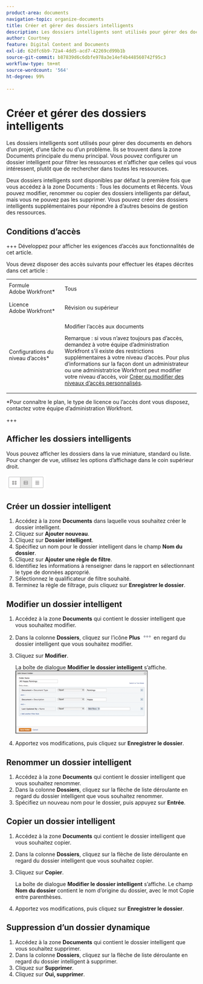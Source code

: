 ```yaml
---
product-area: documents
navigation-topic: organize-documents
title: Créer et gérer des dossiers intelligents
description: Les dossiers intelligents sont utilisés pour gérer des documents en dehors d’un projet, d’une tâche ou d’un problème. Ils se trouvent dans la zone Documents principale du menu principal. Vous pouvez configurer un dossier intelligent pour filtrer les ressources et n’afficher que celles qui vous intéressent, plutôt que de rechercher dans toutes les ressources.
author: Courtney
feature: Digital Content and Documents
exl-id: 62dfc6b9-72a4-4dd5-acd7-42269cd99b1b
source-git-commit: b87839d6c6dbfe978a3e14ef4b448560742f95c3
workflow-type: tm+mt
source-wordcount: '564'
ht-degree: 99%

---
```


# Créer et gérer des dossiers intelligents

Les dossiers intelligents sont utilisés pour gérer des documents en dehors d’un projet, d’une tâche ou d’un problème. Ils se trouvent dans la zone Documents principale du menu principal. Vous pouvez configurer un dossier intelligent pour filtrer les ressources et n’afficher que celles qui vous intéressent, plutôt que de rechercher dans toutes les ressources.

Deux dossiers intelligents sont disponibles par défaut la première fois que vous accédez à la zone Documents : Tous les documents et Récents. Vous pouvez modifier, renommer ou copier des dossiers intelligents par défaut, mais vous ne pouvez pas les supprimer. Vous pouvez créer des dossiers intelligents supplémentaires pour répondre à d’autres besoins de gestion des ressources.

## Conditions d’accès

+++ Développez pour afficher les exigences d’accès aux fonctionnalités de cet article.

Vous devez disposer des accès suivants pour effectuer les étapes décrites dans cet article :

<table style="table-layout:auto"> 
 <col> 
 <col> 
 <tbody> 
  <tr> 
   <td role="rowheader">Formule Adobe Workfront*</td> 
   <td> <p>Tous</p> </td> 
  </tr> 
  <tr> 
   <td role="rowheader">Licence Adobe Workfront*</td> 
   <td> <p>Révision ou supérieur</p> </td> 
  </tr> 
  <tr> 
   <td role="rowheader">Configurations du niveau d’accès*</td> 
   <td> <p>Modifier l’accès aux documents</p> <p>Remarque : si vous n’avez toujours pas d’accès, demandez à votre équipe d’administration Workfront s’il existe des restrictions supplémentaires à votre niveau d’accès. Pour plus d’informations sur la façon dont un administrateur ou une administratrice Workfront peut modifier votre niveau d’accès, voir <a href="../../administration-and-setup/add-users/configure-and-grant-access/create-modify-access-levels.md" class="MCXref xref">Créer ou modifier des niveaux d’accès personnalisés</a>.</p> </td> 
  </tr> 
 </tbody> 
</table>

&#42;Pour connaître le plan, le type de licence ou l’accès dont vous disposez, contactez votre équipe d’administration Workfront.

+++

## Afficher les dossiers intelligents

Vous pouvez afficher les dossiers dans la vue miniature, standard ou liste. Pour changer de vue, utilisez les options d’affichage dans le coin supérieur droit.

![](assets/screenshot-2016-07-07-12.46.54.png)

## Créer un dossier intelligent

1. Accédez à la zone **Documents** dans laquelle vous souhaitez créer le dossier intelligent.
1. Cliquez sur **Ajouter nouveau**.
1. Cliquez sur **Dossier intelligent**.
1. Spécifiez un nom pour le dossier intelligent dans le champ **Nom du dossier**.
1. Cliquez sur **Ajouter une règle de filtre**.
1. Identifiez les informations à renseigner dans le rapport en sélectionnant le type de données approprié.
1. Sélectionnez le qualificateur de filtre souhaité. 
1. Terminez la règle de filtrage, puis cliquez sur **Enregistrer le dossier**.

## Modifier un dossier intelligent

1. Accédez à la zone **Documents** qui contient le dossier intelligent que vous souhaitez modifier.
1. Dans la colonne **Dossiers**, cliquez sur l’icône **Plus** ![](assets/more-icon.png) en regard du dossier intelligent que vous souhaitez modifier.
1. Cliquez sur **Modifier**.

   La boîte de dialogue **Modifier le dossier intelligent** s’affiche.\
   ![](assets/screen-shot-2013-08-14-at-8.42.04-am-350x167.png)

1. Apportez vos modifications, puis cliquez sur **Enregistrer le dossier**.

## Renommer un dossier intelligent

1. Accédez à la zone **Documents** qui contient le dossier intelligent que vous souhaitez renommer.
1. Dans la colonne **Dossiers**, cliquez sur la flèche de liste déroulante en regard du dossier intelligent que vous souhaitez renommer.
1. Spécifiez un nouveau nom pour le dossier, puis appuyez sur **Entrée**.

## Copier un dossier intelligent

1. Accédez à la zone **Documents** qui contient le dossier intelligent que vous souhaitez copier.
1. Dans la colonne **Dossiers**, cliquez sur la flèche de liste déroulante en regard du dossier intelligent que vous souhaitez copier.
1. Cliquez sur **Copier**.

   La boîte de dialogue **Modifier le dossier intelligent** s’affiche. Le champ **Nom du dossier** contient le nom d’origine du dossier, avec le mot Copie entre parenthèses.

1. Apportez vos modifications, puis cliquez sur **Enregistrer le dossier**.

## Suppression d’un dossier dynamique

1. Accédez à la zone **Documents** qui contient le dossier intelligent que vous souhaitez supprimer.
1. Dans la colonne **Dossiers**, cliquez sur la flèche de liste déroulante en regard du dossier intelligent à supprimer.
1. Cliquez sur **Supprimer**.
1. Cliquez sur **Oui, supprimer**.
